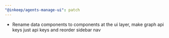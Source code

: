```yaml
---
"@inkeep/agents-manage-ui": patch
---
```


- Rename data components to components at the ui layer, make graph api keys just api keys and reorder sidebar nav
